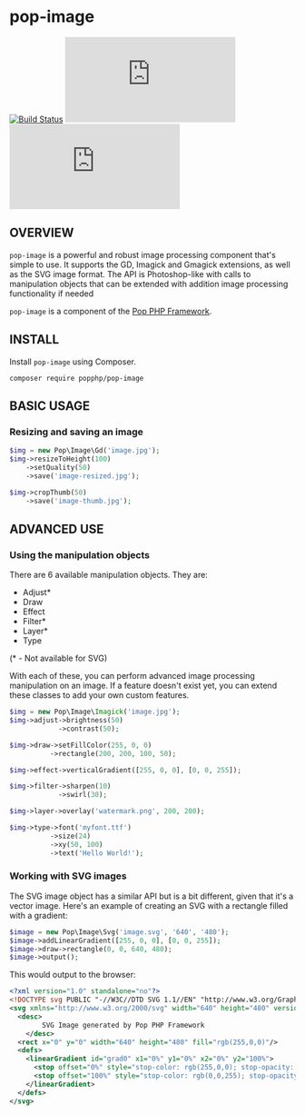 pop-image
=========

[![Build Status](https://travis-ci.org/popphp/pop-image.svg?branch=master)](https://travis-ci.org/popphp/pop-image)
[![Coverage Status](http://www.popphp.org/cc/coverage.php?comp=pop-image-imagick)](http://www.popphp.org/cc/pop-image/imagick/)
[![Coverage Status](http://www.popphp.org/cc/coverage.php?comp=pop-image-gmagick)](http://www.popphp.org/cc/pop-image/gmagick/)

OVERVIEW
--------
`pop-image` is a powerful and robust image processing component that's simple to use.
It supports the GD, Imagick and Gmagick extensions, as well as the SVG image format.
The API is Photoshop-like with calls to manipulation objects that can be extended
with addition image processing functionality if needed

`pop-image` is a component of the [Pop PHP Framework](http://www.popphp.org/).

INSTALL
-------

Install `pop-image` using Composer.

    composer require popphp/pop-image

BASIC USAGE
-----------

### Resizing and saving an image

```php
$img = new Pop\Image\Gd('image.jpg');
$img->resizeToHeight(100)
    ->setQuality(50)
    ->save('image-resized.jpg');

$img->cropThumb(50)
    ->save('image-thumb.jpg');
```

ADVANCED USE
------------

### Using the manipulation objects

There are 6 available manipulation objects. They are:

* Adjust*
* Draw
* Effect
* Filter*
* Layer*
* Type

(* - Not available for SVG)

With each of these, you can perform advanced image processing manipulation on an image.
If a feature doesn't exist yet, you can extend these classes to add your own custom features.

```php
$img = new Pop\Image\Imagick('image.jpg');
$img->adjust->brightness(50)
            ->contrast(50);

$img->draw->setFillColor(255, 0, 0)
          ->rectangle(200, 200, 100, 50);

$img->effect->verticalGradient([255, 0, 0], [0, 0, 255]);

$img->filter->sharpen(10)
            ->swirl(30);

$img->layer->overlay('watermark.png', 200, 200);

$img->type->font('myfont.ttf')
          ->size(24)
          ->xy(50, 100)
          ->text('Hello World!');
```

### Working with SVG images

The SVG image object has a similar API but is a bit different, given that it's a vector
image. Here's an example of creating an SVG with a rectangle filled with a gradient:

```php
$image = new Pop\Image\Svg('image.svg', '640', '480');
$image->addLinearGradient([255, 0, 0], [0, 0, 255]);
$image->draw->rectangle(0, 0, 640, 480);
$image->output();
```

This would output to the browser:

```xml
<?xml version="1.0" standalone="no"?>
<!DOCTYPE svg PUBLIC "-//W3C//DTD SVG 1.1//EN" "http://www.w3.org/Graphics/SVG/1.1/DTD/svg11.dtd">
<svg xmlns="http://www.w3.org/2000/svg" width="640" height="480" version="1.1">
  <desc>
        SVG Image generated by Pop PHP Framework
    </desc>
  <rect x="0" y="0" width="640" height="480" fill="rgb(255,0,0)"/>
  <defs>
    <linearGradient id="grad0" x1="0%" y1="0%" x2="0%" y2="100%">
      <stop offset="0%" style="stop-color: rgb(255,0,0); stop-opacity: 1;"/>
      <stop offset="100%" style="stop-color: rgb(0,0,255); stop-opacity: 1;"/>
    </linearGradient>
  </defs>
</svg>
```
